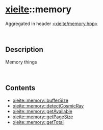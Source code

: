 # [xieite](./xieite.md)\:\:memory
Aggregated in header [<xieite/memory.hpp>](../include/xieite/memory.hpp)

&nbsp;

## Description
Memory things

&nbsp;

## Contents
- [xieite::memory::bufferSize](./memory/bufferSize.md)
- [xieite::memory::detectCosmicRay](./memory/detectCosmicRay.md)
- [xieite::memory::getAvailable](./memory/getAvailable.md)
- [xieite::memory::getPageSize](./memory/getPageSize.md)
- [xieite::memory::getTotal](./memory/getTotal.md)

